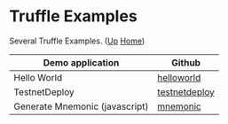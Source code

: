 # Truffle Examples

Several Truffle Examples. ([Up](..) [Home](..\..))

| Demo application              | Github
| ---------                     | -----
| Hello World                   | [helloworld]
| TestnetDeploy                 | [testnetdeploy]
| Generate Mnemonic (javascript)| [mnemonic]

[helloworld]:       https://github.com/web3examples/ethereum/tree/master/truffle_examples/HelloWorld
[testnetdeploy]:    https://github.com/web3examples/ethereum/tree/master/truffle_examples/TestnetDeploy
[mnemonic]:         https://github.com/web3examples/ethereum/tree/master/truffle_examples/gen_mnemonic.js
